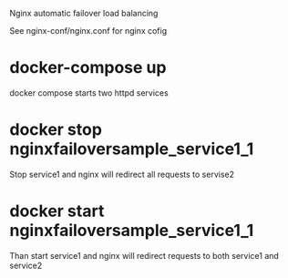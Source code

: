 Nginx automatic failover load balancing

See nginx-conf/nginx.conf for nginx cofig

# docker-compose up

docker compose starts two httpd services 

# docker stop nginxfailoversample_service1_1  

Stop service1 and nginx will redirect all requests to servise2

# docker start nginxfailoversample_service1_1 

Than start service1 and nginx will redirect requests to both service1 and service2
